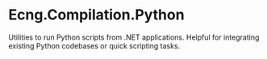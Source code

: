 # Ecng.Compilation.Python

Utilities to run Python scripts from .NET applications. Helpful for integrating
existing Python codebases or quick scripting tasks.
